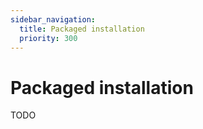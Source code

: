 ```yaml
---
sidebar_navigation:
  title: Packaged installation
  priority: 300
---
```



# Packaged installation

TODO

